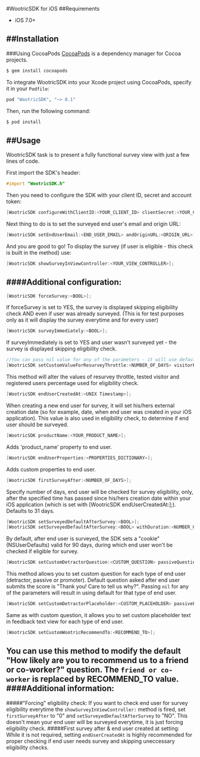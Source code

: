 #WootricSDK for iOS
##Requirements
- iOS 7.0+

##Installation
---
###Using CocoaPods
[CocoaPods](http://cocoapods.org) is a dependency manager for Cocoa projects.

```bash
$ gem install cocoapods
```
To integrate WootricSDK into your Xcode project using CocoaPods, specify it in your `Podfile`:
```ruby
pod "WootricSDK", "~> 0.1"
```
Then, run the following command:

```bash
$ pod install
```
##Usage
---
WootricSDK task is to present a fully functional survey view with just a few lines of code.

First import the SDK's header:
```objective-c
#import "WootricSDK.h"
```
Then you need to configure the SDK with your client ID, secret and account token:
```objective-c
[WootricSDK configureWithClientID:<YOUR_CLIENT_ID> clientSecret:<YOUR_CLIENT_SECRET> andAccountToken:<YOUR_TOKEN>];
```
Next thing to do is to set the surveyed end user's email and origin URL:
```objective-c
[WootricSDK setEndUserEmail:<END_USER_EMAIL> andOriginURL:<ORIGIN_URL>];
```
And you are good to go! To display the survey (if user is eligible - this check is built in the method) use:
```objective-c
[WootricSDK showSurveyInViewController:<YOUR_VIEW_CONTROLLER>];
```

####Additional configuration:
---
```objective-c
[WootricSDK forceSurvey:<BOOL>];
```
If forceSurvey is set to YES, the survey is displayed skipping eligibility check AND even if user was already surveyed. (This is for test purposes only as it will display the survey everytime and for every user)

```objective-c
[WootricSDK surveyImmediately:<BOOL>];
```
If surveyImmediately is set to YES and user wasn't surveyed yet - the survey is displayed skipping eligibility check.

```objective-c
//You can pass nil value for any of the parameters - it will use defaults for eligibility check if you do so.
[WootricSDK setCustomValueForResurveyThrottle:<NUMBER_OF_DAYS> visitorPercentage:<0-100> andRegisteredPercentage:<0-100>];
```
This method will alter the values of resurvey throttle, tested visitor and registered users percentage used for eligibility check.

```objective-c
[WootricSDK endUserCreatedAt:<UNIX Timestamp>];
```
When creating a new end user for survey, it will set his/hers external creation date (so for example, date, when end user was created in your iOS application).
This value is also used in eligibility check, to determine if end user should be surveyed.

```objective-c
[WootricSDK productName:<YOUR_PRODUCT_NAME>];
```
Adds 'product_name' property to end user.

```objective-c
[WootricSDK endUserProperties:<PROPERTIES_DICTIONARY>];
```
Adds custom properties to end user.

```objective-c
[WootricSDK firstSurveyAfter:<NUMBER_OF_DAYS>];
```
Specify number of days, end user will be checked for survey eligibility, only, after the specified time has passed since his/hers creation date within your iOS application (which is set with [WootricSDK endUserCreatedAt:];). Defaults to 31 days.

```objective-c
[WootricSDK setSurveyedDefaultAfterSurvey:<BOOL>];
[WootricSDK setSurveyedDefaultAfterSurvey:<BOOL> withDuration:<NUMBER_OF_DAYS>];
```
By default, after end user is surveyed, the SDK sets a "cookie" (NSUserDefaults) valid for 90 days, during which end user won't be checked if eligible for survey.

```objective-c
[WootricSDK setCustomDetractorQuestion:<CUSTOM_QUESTION> passiveQuestion:<CUSTOM_QUESTION> andPromoterQuestion:<CUSTOM_QUESTION>];
```
This method allows you to set custom question for each type of end user (detractor, passive or promoter). Default question asked after end user submits the score is "Thank you! Care to tell us why?". Passing ```nil``` for any of the parameters will result in using default for that type of end user.

```objective-c
[WootricSDK setCustomDetractorPlaceholder:<CUSTOM_PLACEHOLDER> passivePlaceholder:<CUSTOM_PLACEHOLDER> andPromoterPlaceholder:<CUSTOM_PLACEHOLDER>];
```
Same as with custom question, it allows you to set custom placeholder text in feedback text view for each type of end user.

```objective-c
[WootricSDK setCustomWootricRecommendTo:<RECOMMEND_TO>];
```
You can use this method to modify the default "How likely are you to recommend us to a friend or co-worker?" question. The ```friend or co-worker``` is replaced by RECOMMEND_TO value.
####Additional information:
---
#####"Forcing" eligibility check:
If you want to check end user for survey eligibility everytime the ```showSurveyInViewController:``` method is fired, set ```firstSurveyAfter``` to "0" and ```setSurveyedDefaultAfterSurvey``` to "NO". This doesn't mean your end user will be surveyed everytime, it is just forcing eligibility check.
#####First survey after & end user created at setting:
While it is not required, setting ```endUserCreatedAt``` is highly recommended for proper checking if end user needs survey and skipping uneccessary eligibility checks.
